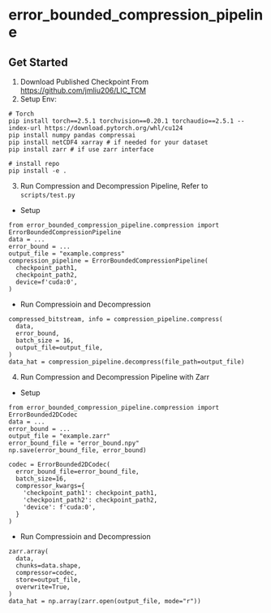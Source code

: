 # error_bounded_compression_pipeline

## Get Started
1. Download Published Checkpoint From https://github.com/jmliu206/LIC_TCM
2. Setup Env:

```
# Torch
pip install torch==2.5.1 torchvision==0.20.1 torchaudio==2.5.1 --index-url https://download.pytorch.org/whl/cu124
pip install numpy pandas compressai
pip install netCDF4 xarray # if needed for your dataset
pip install zarr # if use zarr interface

# install repo
pip install -e .
```

3.  Run Compression and Decompression Pipeline, Refer to `scripts/test.py`

- Setup
```
from error_bounded_compression_pipeline.compression import ErrorBoundedCompressionPipeline
data = ...
error_bound = ...
output_file = "example.compress"
compression_pipeline = ErrorBoundedCompressionPipeline(
  checkpoint_path1, 
  checkpoint_path2,
  device=f'cuda:0',
)
```

- Run Compressioin and Decompression
```
compressed_bitstream, info = compression_pipeline.compress(
  data, 
  error_bound, 
  batch_size = 16,
  output_file=output_file,
)
data_hat = compression_pipeline.decompress(file_path=output_file)
```

4. Run Compression and Decompression Pipeline with Zarr

- Setup
```
from error_bounded_compression_pipeline.compression import ErrorBounded2DCodec
data = ...
error_bound = ...
output_file = "example.zarr"
error_bound_file = "error_bound.npy"
np.save(error_bound_file, error_bound)

codec = ErrorBounded2DCodec(
  error_bound_file=error_bound_file, 
  batch_size=16,
  compressor_kwargs={
    'checkpoint_path1': checkpoint_path1,
    'checkpoint_path2': checkpoint_path2,
    'device': f'cuda:0',
  }
)
```

- Run Compressioin and Decompression
```
zarr.array(
  data,
  chunks=data.shape,
  compressor=codec,
  store=output_file,
  overwrite=True,
)
data_hat = np.array(zarr.open(output_file, mode="r"))
```